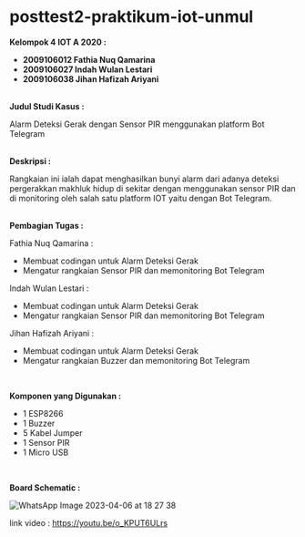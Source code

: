 # posttest2-praktikum-iot-unmul

<b> Kelompok 4 IOT A 2020 : </b>
<br>
- <b> 2009106012 Fathia Nuq Qamarina </b>
- <b> 2009106027 Indah Wulan Lestari </b>
- <b> 2009106038 Jihan Hafizah Ariyani </b>

<br>
<b> Judul Studi Kasus : </b>

Alarm Deteksi Gerak dengan Sensor PIR menggunakan platform Bot Telegram

<br>
<b> Deskripsi : </b>

Rangkaian ini ialah dapat menghasilkan bunyi alarm dari adanya deteksi pergerakkan makhluk hidup di sekitar dengan menggunakan sensor PIR dan di monitoring oleh salah satu platform IOT yaitu dengan Bot Telegram.

<br>
<b> Pembagian Tugas : </b>

Fathia Nuq Qamarina :
- Membuat codingan untuk Alarm Deteksi Gerak
- Mengatur rangkaian Sensor PIR dan memonitoring Bot Telegram

Indah Wulan Lestari :
- Membuat codingan untuk Alarm Deteksi Gerak
- Mengatur rangkaian Sensor PIR dan memonitoring Bot Telegram

Jihan Hafizah Ariyani :
- Membuat codingan untuk Alarm Deteksi Gerak
- Mengatur rangkaian Buzzer dan memonitoring Bot Telegram
</br>

<b> Komponen yang Digunakan : </b>

- 1 ESP8266
- 1 Buzzer
- 5 Kabel Jumper
- 1 Sensor PIR
- 1 Micro USB
</br>

<b> Board Schematic : </b>

![WhatsApp Image 2023-04-06 at 18 27 38](https://user-images.githubusercontent.com/102265910/230581937-51360ce5-e053-410b-8e2f-e8ca6d55138e.jpg)



link video : https://youtu.be/o_KPUT6ULrs
